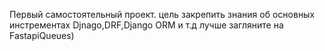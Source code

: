 Первый самостоятельный проект.
цель закрепить знания об основных инстрементах Djnago,DRF,Django ORM и т.д
лучше загляните на FastapiQueues)
